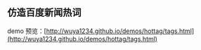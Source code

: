 ## 仿造百度新闻热词

demo 预览：[http://wuya1234.github.io/demos/hottag/tags.html](http://wuya1234.github.io/demos/hottag/tags.html)
